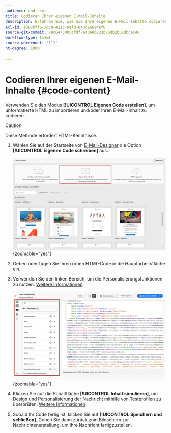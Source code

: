 ```yaml
---
audience: end-user
title: Codieren Ihrer eigenen E-Mail-Inhalte
description: Erfahren Sie, wie Sie Ihre eigenen E-Mail-Inhalte codieren
exl-id: a387bff6-3dc8-421c-9efd-043c16694ef0
source-git-commit: 88c6473005cfdf7a43e0d232b75db2b51dbcac40
workflow-type: tm+mt
source-wordcount: '111'
ht-degree: 100%

---
```


# Codieren Ihrer eigenen E-Mail-Inhalte {#code-content}

Verwenden Sie den Modus **[!UICONTROL Eigenen Code erstellen]**, um unformatierte HTML zu importieren und/oder Ihren E-Mail-Inhalt zu codieren.

>[!CAUTION]
>
>Diese Methode erfordert HTML-Kenntnisse.

1. Wählen Sie auf der Startseite von [E-Mail-Designer](get-started-email-designer.md) die Option **[!UICONTROL Eigenen Code schreiben]** aus.

   ![](assets/code-your-own.png){zoomable=&quot;yes&quot;}

1. Geben oder fügen Sie Ihren rohen HTML-Code in die Hauptarbeitsfläche ein.

1. Verwenden Sie den linken Bereich, um die Personalisierungsfunktionen zu nutzen. [Weitere Informationen](../personalization/gs-personalization.md)

   ![](assets/code-editor-personalization.png){zoomable=&quot;yes&quot;}

1. Klicken Sie auf die Schaltfläche **[!UICONTROL Inhalt simulieren]**, um Design und Personalisierung der Nachricht mithilfe von Testprofilen zu überprüfen. [Weitere Informationen](../preview-test/preview-test.md)

1. Sobald Ihr Code fertig ist, klicken Sie auf **[!UICONTROL Speichern und schließen]**. Gehen Sie dann zurück zum Bildschirm zur Nachrichtenerstellung, um Ihre Nachricht fertigzustellen.
